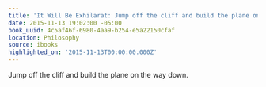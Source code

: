 ```yaml
---
title: 'It Will Be Exhilarat: Jump off the cliff and build the plane on the way down.'
date: 2015-11-13 19:02:00 -05:00
book_uuid: 4c5af46f-6980-4aa9-b254-e5a22150cfaf
location: Philosophy
source: ibooks
highlighted_on: '2015-11-13T00:00:00.000Z'
---
```


Jump off the cliff and build the plane on the way down.